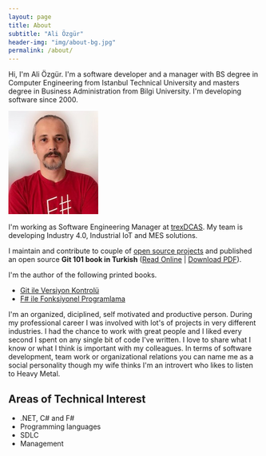 ```yaml
---
layout: page
title: About
subtitle: "Ali Özgür"
header-img: "img/about-bg.jpg"
permalink: /about/
---
```


Hi, I'm Ali Özgür. I'm a software developer and a manager with BS degree in Computer Engineering from Istanbul Technical University and masters degree in Business Administration from Bilgi University. I'm developing software since 2000.

![Ali Özgür](/media/aliozgur.jpg)

I'm working as Software Engineering Manager at [trexDCAS](https://trex.com.tr/en/home/). My team is developing Industry 4.0, Industrial IoT and  MES solutions.

I maintain and contribute to couple of [open source projects](https://github.com/aliozgur) and published an open source **Git 101 book in Turkish** ([Read Online](https://aliozgur.gitbook.io/git101/) \| [Download PDF](https://www.dropbox.com/s/947k3c4rvid0drr/aliozgur_git101_book.pdf?dl=0)).

I'm the author of the following printed books.

* [Git ile Versiyon Kontrolü](https://www.dikeyeksen.com/products/git-ile-versiyon-kontrolu)
* [F# ile Fonksiyonel Programlama](https://www.dikeyeksen.com/products/f-ile-fonksiyonel-programlama)


I'm an organized, diciplined, self motivated and productive person. During my professional career I was involved with lot's of projects in very different industries. I had the chance to work with great people and I liked every second I spent on any single bit of code I've written. I love to share what I know or what I think is important with my colleagues. In terms of software development, team work or organizational relations you can name me as a social personality though my wife thinks I'm an introvert who likes to listen to Heavy Metal.


## Areas of Technical Interest

* .NET, C# and F#
* Programming languages
* SDLC
* Management
